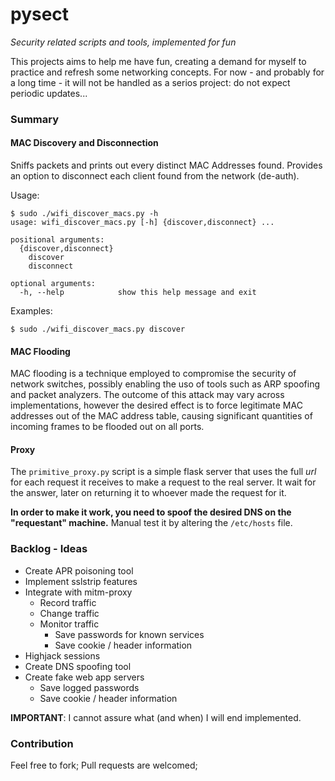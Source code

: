pysect
======

_Security related scripts and tools, implemented for fun_

This projects aims to help me have fun, creating a demand for myself to practice and refresh some networking concepts. For now - and probably for a long time - it will not be handled as a serios project: do not expect periodic updates...


### Summary

#### MAC Discovery and Disconnection

Sniffs packets and prints out every distinct MAC Addresses found. Provides an option to disconnect each client found from the network (de-auth).

Usage:
````shell
$ sudo ./wifi_discover_macs.py -h
usage: wifi_discover_macs.py [-h] {discover,disconnect} ...

positional arguments:
  {discover,disconnect}
    discover
    disconnect

optional arguments:
  -h, --help            show this help message and exit
````

Examples:
````shell
$ sudo ./wifi_discover_macs.py discover
````

#### MAC Flooding

MAC flooding is a technique employed to compromise the security of network switches, possibly enabling the uso of tools such as ARP spoofing and packet analyzers. The outcome of this attack may vary across implementations, however the desired effect is to force legitimate MAC addresses out of the MAC address table, causing significant quantities of incoming frames to be flooded out on all ports.

#### Proxy

The `primitive_proxy.py` script is a simple flask server that uses the full _url_ for each request it receives to make a request to the real server. It wait for the answer, later on returning it to whoever made the request for it.

__In order to make it work, you need to spoof the desired DNS on the "requestant" machine.__ Manual test it by altering the `/etc/hosts` file.


### Backlog - Ideas

- Create APR poisoning tool
- Implement sslstrip features
- Integrate with mitm-proxy
    - Record traffic
    - Change traffic
    - Monitor traffic
        - Save passwords for known services
        - Save cookie / header information
- Highjack sessions
- Create DNS spoofing tool
- Create fake web app servers
    - Save logged passwords
    - Save cookie / header information

__IMPORTANT__: I cannot assure what (and when) I will end implemented.


### Contribution

Feel free to fork;
Pull requests are welcomed;

